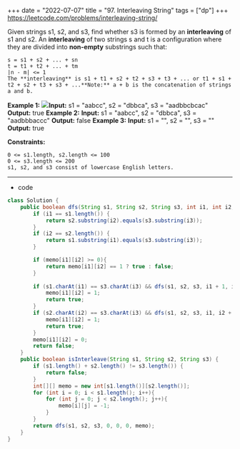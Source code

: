 +++ 
date = "2022-07-07"
title = "97. Interleaving String"
tags = ["dp"]
+++
https://leetcode.com/problems/interleaving-string/

Given strings s1, s2, and s3, find whether s3 is formed by an **interleaving** of s1 and s2.
An **interleaving** of two strings s and t is a configuration where they are divided into **non-empty** substrings such that:
 	
	s = s1 + s2 + ... + sn 	
	t = t1 + t2 + ... + tm 	
	|n - m| <= 1 	
	The **interleaving** is s1 + t1 + s2 + t2 + s3 + t3 + ... or t1 + s1 + t2 + s2 + t3 + s3 + ...**Note:** a + b is the concatenation of strings a and b.
 
**Example 1:**
![](https://assets.leetcode.com/uploads/2020/09/02/interleave.jpg)**Input:** s1 = "aabcc", s2 = "dbbca", s3 = "aadbbcbcac" **Output:** true 
**Example 2:**
**Input:** s1 = "aabcc", s2 = "dbbca", s3 = "aadbbbaccc" **Output:** false 
**Example 3:**
**Input:** s1 = "", s2 = "", s3 = "" **Output:** true 
 
**Constraints:**
 	
	0 <= s1.length, s2.length <= 100 	
	0 <= s3.length <= 200 	
	s1, s2, and s3 consist of lowercase English letters.

---
- code
```java
class Solution {
    public boolean dfs(String s1, String s2, String s3, int i1, int i2, int i3, int[][] memo){
        if (i1 == s1.length()) {
            return s2.substring(i2).equals(s3.substring(i3));
        }
        if (i2 == s2.length()) {
            return s1.substring(i1).equals(s3.substring(i3));
        }

        if (memo[i1][i2] >= 0){
            return memo[i1][i2] == 1 ? true : false;
        }
        
        if (s1.charAt(i1) == s3.charAt(i3) && dfs(s1, s2, s3, i1 + 1, i2, i3 +1, memo)){
            memo[i1][i2] = 1;
            return true;
        }
        if (s2.charAt(i2) == s3.charAt(i3) && dfs(s1, s2, s3, i1, i2 + 1, i3 + 1, memo)){
            memo[i1][i2] = 1;
            return true;
        }
        memo[i1][i2] = 0;
        return false;
    }
    public boolean isInterleave(String s1, String s2, String s3) {
        if (s1.length() + s2.length() != s3.length()) {
            return false;
        }
        int[][] memo = new int[s1.length()][s2.length()];
        for (int i = 0; i < s1.length(); i++){
            for (int j = 0; j < s2.length(); j++){
                memo[i][j] = -1;
            }
        }
        return dfs(s1, s2, s3, 0, 0, 0, memo);
    }
}
```

